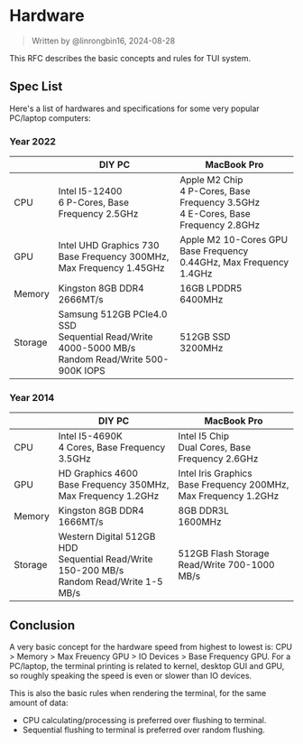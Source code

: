 # Hardware

> Written by @linrongbin16, 2024-08-28

This RFC describes the basic concepts and rules for TUI system.

## Spec List

Here's a list of hardwares and specifications for some very popular PC/laptop computers:

### Year 2022

|         | DIY PC                                                                                                 | MacBook Pro                                                                             |
| ------- | ------------------------------------------------------------------------------------------------------ | --------------------------------------------------------------------------------------- |
| CPU     | Intel I5-12400<br/>6 P-Cores, Base Frequency 2.5GHz                                                    | Apple M2 Chip<br/>4 P-Cores, Base Frequency 3.5GHz<br/>4 E-Cores, Base Frequency 2.8GHz |
| GPU     | Intel UHD Graphics 730<br/>Base Frequency 300MHz, Max Frequency 1.45GHz                                | Apple M2 10-Cores GPU<br/>Base Frequency 0.44GHz, Max Frequency 1.4GHz                  |
| Memory  | Kingston 8GB DDR4<br/>2666MT/s                                                                         | 16GB LPDDR5<br/>6400MHz                                                                 |
| Storage | Samsung 512GB PCIe4.0 SSD<br/>Sequential Read/Write 4000-5000 MB/s<br/>Random Read/Write 500-900K IOPS | 512GB SSD<br/>3200MHz                                                                   |

### Year 2014

|         | DIY PC                                                                                          | MacBook Pro                                                         |
| ------- | ----------------------------------------------------------------------------------------------- | ------------------------------------------------------------------- |
| CPU     | Intel I5-4690K<br/>4 Cores, Base Frequency 3.5GHz                                               | Intel I5 Chip<br/>Dual Cores, Base Frequency 2.6GHz                 |
| GPU     | HD Graphics 4600<br/>Base Frequency 350MHz, Max Frequency 1.2GHz                                | Intel Iris Graphics<br/>Base Frequency 200MHz, Max Frequency 1.2GHz |
| Memory  | Kingston 8GB DDR4<br/>1666MT/s                                                                  | 8GB DDR3L<br/>1600MHz                                               |
| Storage | Western Digital 512GB HDD<br/>Sequential Read/Write 150-200 MB/s<br/>Random Read/Write 1-5 MB/s | 512GB Flash Storage<br/>Read/Write 700-1000 MB/s                    |

## Conclusion

A very basic concept for the hardware speed from highest to lowest is: CPU > Memory > Max Freuency GPU > IO Devices > Base Frequency GPU. For a PC/laptop, the terminal printing is related to kernel, desktop GUI and GPU, so roughly speaking the speed is even or slower than IO devices.

This is also the basic rules when rendering the terminal, for the same amount of data:

- CPU calculating/processing is preferred over flushing to terminal.
- Sequential flushing to terminal is preferred over random flushing.
